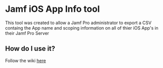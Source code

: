 # Jamf iOS App Info tool 
This tool was created to allow a Jamf Pro administrator to export a CSV containg the App name and scoping information  on all of thier iOS App's in their Jamf Pro Server



## How do I use it?

Follow the wiki [here](https://github.com/nickthemacguy/Jamf-iOS-App-Info-Tool/wiki/Getting-Started)





